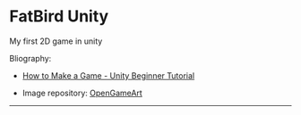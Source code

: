 # FatBird Unity
My first 2D game in unity

Bliography: 
- [How to Make a Game - Unity Beginner Tutorial](https://www.youtube.com/watch?v=OR0e-1UBEOU&t=1234s&ab_channel=JasonWeimann)

- Image repository: [OpenGameArt](https://opengameart.org/)
---
